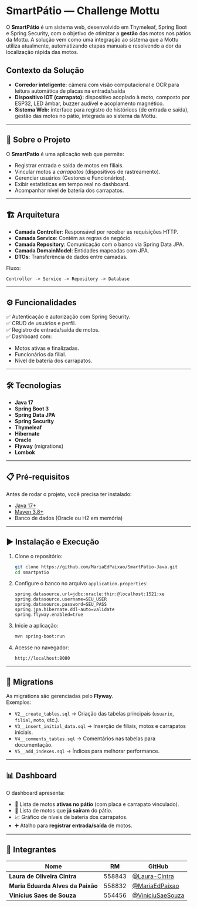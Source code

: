 # SmartPátio — Challenge Mottu

O **SmartPátio** é um sistema web, desenvolvido em Thymeleaf, Spring Boot e Spring Security, com o objetivo de otimizar a **gestão** das motos nos pátios da Mottu. A solução vem como uma integração ao sistema que a Mottu utiliza atualmente, automatizando etapas manuais e resolvendo a dor da localização rápida das motos.

## Contexto da Solução

- **Corredor inteligente:** câmera com visão computacional e OCR para leitura automática de placas na entrada/saída
- **Dispositivo IOT (carrapato):** dispositivo acoplado à moto, composto por ESP32, LED âmbar, buzzer audível e acoplamento magnético.
- **Sistema Web:** interface para registro de históricos (de entrada e saída), gestão das motos no pátio, integrada ao sistema da Mottu.


---

## 📖 Sobre o Projeto
O **SmartPatio** é uma aplicação web que permite:
- Registrar entrada e saída de motos em filiais.
- Vincular motos a *carrapatos* (dispositivos de rastreamento).
- Gerenciar usuários (Gestores e Funcionários).
- Exibir estatísticas em tempo real no dashboard.
- Acompanhar nível de bateria dos carrapatos.

---

## 🏗 Arquitetura
- **Camada Controller**: Responsável por receber as requisições HTTP.
- **Camada Service**: Contém as regras de negócio.
- **Camada Repository**: Comunicação com o banco via Spring Data JPA.
- **Camada DomainModel**: Entidades mapeadas com JPA.
- **DTOs**: Transferência de dados entre camadas.

Fluxo:
```
Controller -> Service -> Repository -> Database
```

---

## ⚙️ Funcionalidades
✅ Autenticação e autorização com Spring Security.  
✅ CRUD de usuários e perfil.  
✅ Registro de entrada/saída de motos.  
✅ Dashboard com:
   - Motos ativas e finalizadas.
   - Funcionários da filial.
   - Nível de bateria dos carrapatos.  

---

## 🛠 Tecnologias
- **Java 17**
- **Spring Boot 3**
- **Spring Data JPA**
- **Spring Security**
- **Thymeleaf**
- **Hibernate**
- **Oracle**
- **Flyway** (migrations)
- **Lombok**

---

## 📋 Pré-requisitos
Antes de rodar o projeto, você precisa ter instalado:
- [Java 17+](https://www.oracle.com/java/technologies/javase/jdk17-archive-downloads.html)
- [Maven 3.8+](https://maven.apache.org/)
- Banco de dados (Oracle ou H2 em memória)

---

## ▶️ Instalação e Execução
1. Clone o repositório:
   ```bash
   git clone https://github.com/MariaEdPaixao/SmartPatio-Java.git
   cd smartpatio
   ```

2. Configure o banco no arquivo `application.properties`:
   ```properties
   spring.datasource.url=jdbc:oracle:thin:@localhost:1521:xe
   spring.datasource.username=SEU_USER
   spring.datasource.password=SEU_PASS
   spring.jpa.hibernate.ddl-auto=validate
   spring.flyway.enabled=true
   ```

3. Inicie a aplicação:
   ```bash
   mvn spring-boot:run
   ```

5. Acesse no navegador:
   ```
   http://localhost:8080
   ```

---

## 📂 Migrations
As migrations são gerenciadas pelo **Flyway**.  
Exemplos:
- `V2__create_tables.sql` → Criação das tabelas principais (`usuario`, `filial`, `moto`, etc.).
- `V3__insert_initial_data.sql` → Inserção de filiais, motos e carrapatos iniciais.
- `V4__comments_tables.sql` → Comentários nas tabelas para documentação.
- `V5__add_indexes.sql` → Índices para melhorar performance.

---

## 📊 Dashboard
O dashboard apresenta:
- 📌 Lista de motos **ativas no pátio** (com placa e carrapato vinculado).  
- 📌 Lista de motos que **já saíram** do pátio.  
- 📈 Gráfico de níveis de bateria dos carrapatos.  
- ➕ Atalho para **registrar entrada/saída** de motos.

---

## 🤝 Integrantes

| Nome                              | RM     | GitHub                                             |
| --------------------------------- | ------ | -------------------------------------------------- |
| **Laura de Oliveira Cintra**      | 558843 | [@Laura-Cintra](https://github.com/Laura-Cintra)   |
| **Maria Eduarda Alves da Paixão** | 558832 | [@MariaEdPaixao](https://github.com/MariaEdPaixao) |
| **Vinícius Saes de Souza**        | 554456 | [@ViniciuSaeSouza](https://github.com/ViniciuSaeSouza) |
